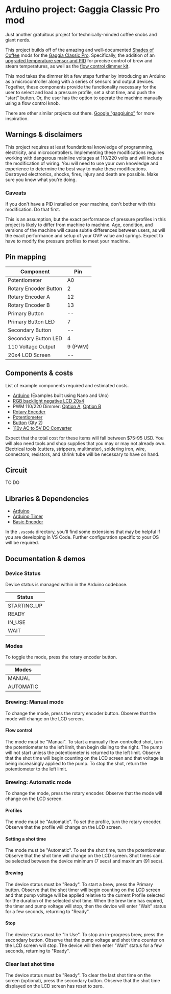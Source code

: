 # Arduino project: Gaggia Classic Pro mod

Just another gratuitous project for technically-minded coffee snobs and giant nerds.

This project builds off of the amazing and well-documented [Shades of Coffee](https://www.shadesofcoffee.co.uk/) mods for the [Gaggia Classic Pro](https://www.gaggia.com/manual-machines/new-classic/). Specifically, the addition of an [upgraded temperature sensor and PID](https://www.shadesofcoffee.co.uk/post-2018/gaggia-classic-pro2019-pid-kit---132din-single-display) for precise control of brew and steam temperatures, as well as the [flow control dimmer kit](https://www.shadesofcoffee.co.uk/post-2018/gaggia-classic---flow-control-dimmer-kit).

This mod takes the dimmer kit a few steps further by introducing an Arduino as a microcontroller along with a series of sensors and output devices. Together, these components provide the functionality necessary for the user to select and load a pressure profile, set a shot time, and push the "start" button. Or, the user has the option to operate the machine manually using a flow control knob.

There are other similar projects out there. [Google "gaggiuino"](https://www.google.com/search?rlz=1C5CHFA_enUS841US841&sxsrf=ALiCzsbGp50YCr51Wm168XTbH1bHXEwS2Q:1669829448061&q=gaggiuino&spell=1&sa=X&ved=2ahUKEwiw7di4t9b7AhU2FFkFHTD4DLwQBSgAegQIBRAB&biw=1902&bih=1373&dpr=1) for more inspiration.

## Warnings & disclaimers

This project requires at least foundational knowledge of programming, electricity, and microcontrollers. Implementing these modifications requires working with dangerous mainline voltages at 110/220 volts and will include the modification of wiring. You will need to use your own knowledge and experience to determine the best way to make these modifications. Destroyed electronics, shocks, fires, injury and death are possible. Make sure you know what you're doing.

### Caveats

If you don't have a PID installed on your machine, don't bother with this modification. Do that first.

This is an assumption, but the exact performance of pressure profiles in this project is likely to differ from machine to machine. Age, condition, and versions of the machine will cause subtle differences between users, as will the exact performance and setup of your OVP value and springs. Expect to have to modify the pressure profiles to meet your machine. 

## Pin mapping

| Component             | Pin     |
| --------------------- | ------- |
| Potentiometer         | A0      |
| Rotary Encoder Button | 2       |
| Rotary Encoder A      | 12      |
| Rotary Encoder B      | 13      |
| Primary Button        | --      |
| Primary Button LED    | 7       |
| Secondary Button      | --      |
| Secondary Button LED  | 4       |
| 110 Voltage Output    | 9 (PWM) |
| 20x4 LCD Screen       | --      |

## Components & costs

List of example components required and estimated costs. 

- [Arduino](https://store-usa.arduino.cc/collections/boards) (Examples built using Nano and Uno)
- [RGB backlight negative LCD 20x4](https://www.adafruit.com/product/498#technical-details)
- PWM 110/220 Dimmer: [Option A](https://www.amazon.com/gp/product/B0BC297G4B/ref=ppx_yo_dt_b_asin_title_o08_s00?ie=UTF8&th=1), [Option B](https://www.amazon.com/gp/product/B06Y1DT1WP/ref=ppx_yo_dt_b_asin_title_o02_s00?ie=UTF8&psc=1)
- [Rotary Encoder](https://www.adafruit.com/product/377)
- [Potentiometer](https://www.adafruit.com/product/1789)
- [Button](https://www.adafruit.com/product/559) (Qty 2)
- [110v AC to 5V DC Converter](https://www.amazon.com/gp/product/B07YXN8J6R/ref=ppx_yo_dt_b_asin_title_o06_s02?ie=UTF8&th=1)

Expect that the total cost for these items will fall between $75-95 USD. You will also need tools and shop supplies that you may or may not already own. Electrical tools (cutters, strippers, multimeter), soldering iron, wire, connectors, resistors, and shrink tube will be necessary to have on hand.
## Circuit

TO DO

## Libraries & Dependencies

- [Arduino](https://docs.arduino.cc/)
- [Arduino Timer](https://www.arduinolibraries.info/libraries/arduino-timer)
- [Basic Encoder](https://www.arduinolibraries.info/libraries/basic-encoder)

In the `.vscode` directory, you'll find some extensions that may be helpful if you are developing in VS Code. Further configuration specific to your OS will be required.

## Documentation & demos

### Device Status

Device status is managed within in the Arduino codebase.

| Status           			|
| --------------------- |
| STARTING_UP         	|
| READY         				|
| IN_USE         				|
| WAIT         					|

### Modes

To toggle the mode, press the rotary encoder button. 

| Modes          				|
| --------------------- |
| MANUAL        				|
| AUTOMATIC         		|

### Brewing: Manual mode

To change the mode, press the rotary encoder button. Observe that the mode will change on the LCD screen.

#### Flow control

The mode must be "Manual". To start a manually flow-controlled shot, turn the potentiometer to the left limit, then begin dialing to the right. The pump will not start unless the potentiometer is returned to the left limit. Observe that the shot time will begin counting on the LCD screen and that voltage is being increasingly applied to the pump. To stop the shot, return the potentiometer to the left limit.

### Brewing: Automatic mode

To change the mode, press the rotary encoder. Observe that the mode will change on the LCD screen.

#### Profiles

The mode must be "Automatic". To set the profile, turn the rotary encoder. Observe that the profile will change on the LCD screen.

#### Setting a shot time

The mode must be "Automatic". To set the shot time, turn the potentiometer. Observe that the shot time will change on the LCD screen. Shot times can be selected between the device minimum (7 secs) and maximum (91 secs).

#### Brewing

The device status must be "Ready". To start a brew, press the Primary button.  Observe that the shot timer will begin counting on the LCD screen and that pump voltage will be applied relative to the current Profile selected for the duration of the selected shot time. When the brew time has expired, the timer and pump voltage will stop, then the device will enter "Wait" status for a few seconds, returning to "Ready".

#### Stop

The device status must be "In Use". To stop an in-progress brew, press the secondary button. Observe that the pump voltage and shot time counter on the LCD screen will stop. The device will then enter "Wait" status for a few seconds, returning to "Ready".


### Clear last shot time

The device status must be "Ready". To clear the last shot time on the screen (optional), press the secondary button. Observe that the shot time displayed on the LCD screen has reset to zero.
